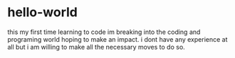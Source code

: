 # hello-world
this my first time learning to code
im breaking into the coding and programing world hoping to make an impact. i dont have any experience at all but i am willing to make all the necessary moves to do so.
